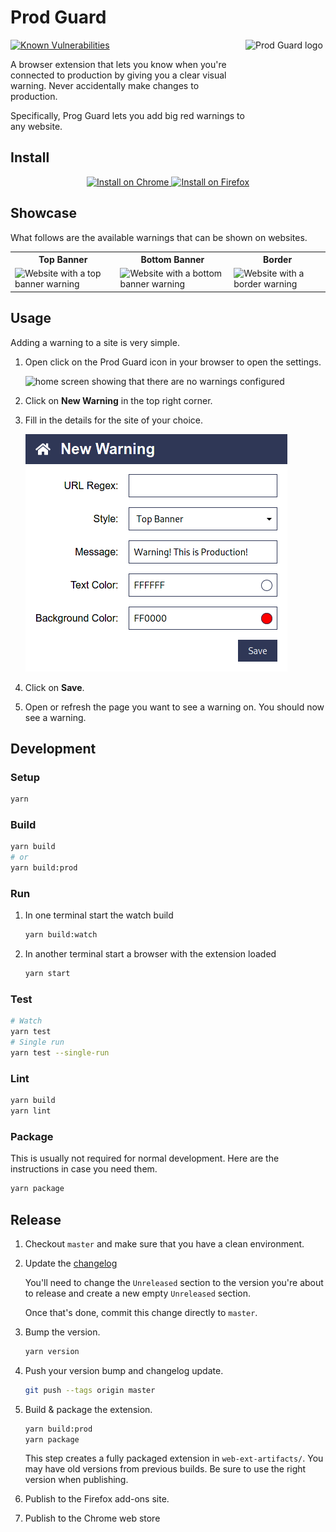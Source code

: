# Prod Guard

<img
    src="src/icon/dark-icon.svg"
    alt="Prod Guard logo"
    width="128"
    height="128"
    align="right"
/>

[![Known Vulnerabilities](https://snyk.io/test/github/dotboris/prod-guard/badge.svg?targetFile=package.json)](https://snyk.io/test/github/dotboris/prod-guard?targetFile=package.json)

A browser extension that lets you know when you're connected to production by
giving you a clear visual warning. Never accidentally make changes to
production.

Specifically, Prog Guard lets you add big red warnings to any website.

## Install

<p align="center">
    <a href="https://chrome.google.com/webstore/detail/prod-guard/hiimciamoiopmcjmbpgbfkiilbdnccdk">
        <img src="./doc/chrome-install-badge.png" alt="Install on Chrome" />
    </a>
    <a href="https://addons.mozilla.org/en-US/firefox/addon/prod-guard/">
        <img src="./doc/firefox-install-badge.png" alt="Install on Firefox" />
    </a>
</p>

## Showcase

What follows are the available warnings that can be shown on websites.

<table>
  <tr>
    <th>Top Banner</th>
    <th>Bottom Banner</th>
    <th>Border</th>
  </tr>
  <tr>
    <td><img src="doc/top-banner-showcase.png" alt="Website with a top banner warning"/></td>
    <td><img src="doc/bottom-banner-showcase.png" alt="Website with a bottom banner warning"/></td>
    <td><img src="doc/border-showcase.png" alt="Website with a border warning"/></td>
  </tr>
</table>

## Usage

Adding a warning to a site is very simple.

1.  Open click on the Prod Guard icon in your browser to open the settings.

    ![home screen showing that there are no warnings configured](doc/empty-home-screen.png)

1.  Click on __New Warning__ in the top right corner.

1.  Fill in the details for the site of your choice.

    ![new warning screen](doc/new-warning-screen.png)

1.  Click on __Save__.

1.  Open or refresh the page you want to see a warning on. You should now see a
    warning.

## Development

### Setup

```sh
yarn
```

### Build

```sh
yarn build
# or
yarn build:prod
```

### Run

1. In one terminal start the watch build

    ```sh
    yarn build:watch
    ```

1. In another terminal start a browser with the extension loaded

    ```sh
    yarn start
    ```

### Test

```sh
# Watch
yarn test
# Single run
yarn test --single-run
```

### Lint

```sh
yarn build
yarn lint
```

### Package

This is usually not required for normal development. Here are the instructions
in case you need them.

```sh
yarn package
```

## Release

1.  Checkout `master` and make sure that you have a clean environment.
1.  Update the [changelog](CHANGELOG.md)

    You'll need to change the `Unreleased` section to the version you're about
    to release and create a new empty `Unreleased` section.

    Once that's done, commit this change directly to `master`.

1.  Bump the version.

    ```sh
    yarn version
    ```

1.  Push your version bump and changelog update.

    ```sh
    git push --tags origin master
    ```

1.  Build & package the extension.

    ```sh
    yarn build:prod
    yarn package
    ```

    This step creates a fully packaged extension in `web-ext-artifacts/`. You
    may have old versions from previous builds. Be sure to use the right version
    when publishing.

1.  Publish to the Firefox add-ons site.
1.  Publish to the Chrome web store
